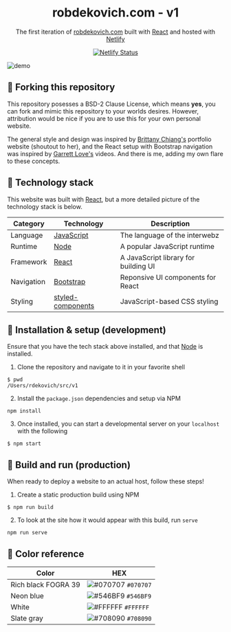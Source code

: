 <h1 align="center">
  robdekovich.com - v1
</h1>
<p align="center">
  The first iteration of <a href="https://robdekovich.com" target="_blank">robdekovich.com</a> built with <a href="https://reactjs.org/" target="_blank">React</a> and hosted with <a href="https://www.netlify.com/" target="_blank">Netlify</a>
</p>
<p align="center">
  <a href="https://app.netlify.com/sites/rdekovich/deploys" target="_blank">
    <img src="https://api.netlify.com/api/v1/badges/1963b488-7b78-48c9-9e2d-6fb5e47ab3af/deploy-status" alt="Netlify Status" />
  </a>
</p>

![demo](https://raw.githubusercontent.com/rdekovich/v1/main/src/images/website.png)

## 🍴 Forking this repository

This repository posesses a BSD-2 Clause License, which means **yes**, you can fork and mimic this repository to your worlds desires.  However, attribution would be nice if you are to use this for your own personal website.

The general style and design was inspired by [Brittany Chiang's](https://github.com/bchiang7/v4) portfolio website (shoutout to her), and the React setup with Bootstrap navigation was inspired by [Garrett Love's](https://www.youtube.com/channel/UCxSITxL2JbF229OGCqieVZw) videos.  And there is me, adding my own flare to these concepts.

## 💾 Technology stack

This website was built with [React](https://reactjs.org/), but a more detailed picture of the technology stack is below.

| Category | Technology | Description |
| -------- | ---------- | ----------- |
| Language | [JavaScript](https://www.javascript.com/) | The language of the interwebz |
| Runtime | [Node](https://nodejs.org/en/) | A popular JavaScript runtime |
| Framework | [React](https://reactjs.org/) | A JavaScript library for building UI |
| Navigation | [Bootstrap](https://reactnavigation.org/) | Reponsive UI components for React |
| Styling | [styled-components](https://styled-components.com/) | JavaScript-based CSS styling |


## 🧰 Installation & setup (development)

Ensure that you have the tech stack above installed, and that [Node](https://nodejs.org/en/) is installed.

1. Clone the repository and navigate to it in your favorite shell

```
$ pwd
/Users/rdekovich/src/v1
```

2. Install the ```package.json``` dependencies and setup via NPM

```
npm install
```

3. Once installed, you can start a developmental server on your ```localhost``` with the following

```
$ npm start
```

## 🚀 Build and run (production)

When ready to deploy a website to an actual host, follow these steps!

1. Create a static production build using NPM

```
$ npm run build
```

2. To look at the site how it would appear with this build, run ```serve```

```
npm run serve
```

## 🎨 Color reference

| Color | HEX |
| --------- | ------------ |
| Rich black FOGRA 39 | ![#070707](https://via.placeholder.com/10/070707?text=+) `#070707` |
| Neon blue | ![#546BF9](https://via.placeholder.com/10/546BF9?text=+) `#546BF9` |
| White | ![#FFFFFF](https://via.placeholder.com/10/FFFFFF?text=+) `#FFFFFF` |
| Slate gray | ![#708090](https://via.placeholder.com/10/708090?text=+) `#708090` |